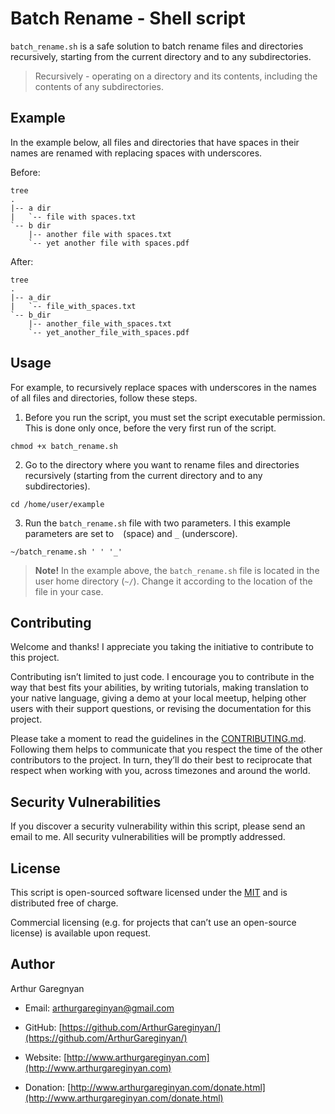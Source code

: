 # Batch Rename - Shell script

`batch_rename.sh` is a safe solution to batch rename files and directories recursively, starting from the current directory and to any subdirectories.

> Recursively - operating on a directory and its contents, including the contents of any subdirectories.

## Example

In the example below, all files and directories that have spaces in their names are renamed with replacing spaces with underscores.

Before:

```
tree
.
|-- a dir
|   `-- file with spaces.txt
`-- b dir
    |-- another file with spaces.txt
    `-- yet another file with spaces.pdf
```

After:

```
tree
.
|-- a_dir
|   `-- file_with_spaces.txt
`-- b_dir
    |-- another_file_with_spaces.txt
    `-- yet_another_file_with_spaces.pdf
```


## Usage

For example, to recursively replace spaces with underscores in the names of all files and directories, follow these steps.

1. Before you run the script, you must set the script executable permission. This is done only once, before the very first run of the script.
```
chmod +x batch_rename.sh
```

2. Go to the directory where you want to rename files and directories recursively (starting from the current directory and to any subdirectories).
```
cd /home/user/example
```

3. Run the `batch_rename.sh` file with two parameters. I this example parameters are set to ` ` (space) and `_` (underscore).
```
~/batch_rename.sh ' ' '_'
```

> **Note!** In the example above, the `batch_rename.sh` file is located in the user home directory (`~/`). Change it according to the location of the file in your case.


## Contributing

Welcome and thanks! I appreciate you taking the initiative to contribute to this project.

Contributing isn’t limited to just code. I encourage you to contribute in the way that best fits your abilities, by writing tutorials, making translation to your native language, giving a demo at your local meetup, helping other users with their support questions, or revising  the documentation for this project.

Please take a moment to read the guidelines in the [CONTRIBUTING.md](CONTRIBUTING.md). Following them helps to communicate that you respect the time of the other contributors to the project. In turn, they’ll do their best to reciprocate that respect when working with you, across timezones and around the world.


## Security Vulnerabilities

If you discover a security vulnerability within this script, please send an email to me. All security vulnerabilities will be promptly addressed.


## License

This script is open-sourced software licensed under the [MIT](LICENSE.md) and is distributed free of charge.

Commercial licensing (e.g. for projects that can’t use an open-source license) is available upon request.


## Author

Arthur Garegnyan

* Email: arthurgareginyan@gmail.com

* GitHub: [https://github.com/ArthurGareginyan/](https://github.com/ArthurGareginyan/)

* Website: [http://www.arthurgareginyan.com](http://www.arthurgareginyan.com)

* Donation: [http://www.arthurgareginyan.com/donate.html](http://www.arthurgareginyan.com/donate.html)
